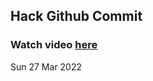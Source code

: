 
 ## Hack Github Commit 
 ### Watch video <a href="https://www.youtube.com">here</a> 
 Sun 27 Mar 2022 
